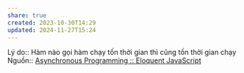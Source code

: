 ```yaml
---
share: true
created: 2023-10-30T14:29
updated: 2024-11-27T15:24
---
```

Lý do:: Hàm nào gọi hàm chạy tốn thời gian thì cũng tốn thời gian chạy
Nguồn:: [Asynchronous Programming :: Eloquent JavaScript](https://eloquentjavascript.net/11_async.html)